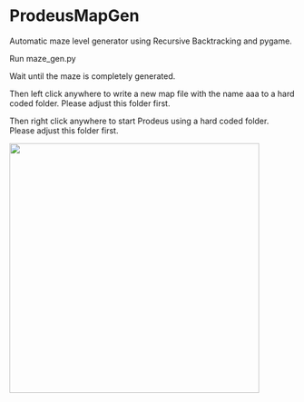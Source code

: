 # ProdeusMapGen

Automatic maze level generator using Recursive Backtracking and pygame.

Run maze_gen.py

Wait until the maze is completely generated.

Then left click anywhere to write a new map file with the name aaa to a hard coded folder.
Please adjust this folder first.

Then right click anywhere to start Prodeus using a hard coded folder.
Please adjust this folder first.

<img src="https://i.imgur.com/aAbJufO.png" height="440">

